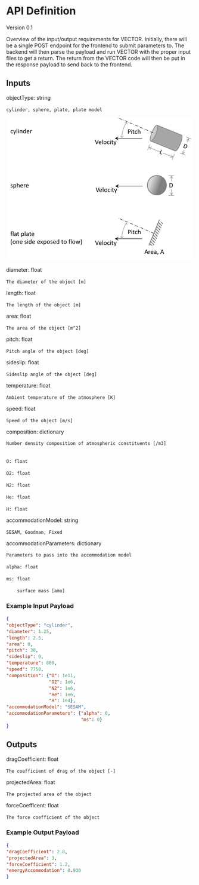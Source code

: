 # API Definition

Version 0.1

Overview of the input/output requirements for VECTOR. Initially, there will be a single POST endpoint for the frontend to submit parameters to. The backend will then parse the payload and run VECTOR with the proper input files to get a return. The return from the VECTOR code will then be put in the response payload to send back to the frontend.

## Inputs

objectType: string

`cylinder, sphere, plate, plate model`

![Objects](vector_objects.png)

diameter: float

`The diameter of the object [m]`

length: float

`The length of the object [m]`

area: float

`The area of the object [m^2]`

pitch: float

`Pitch angle of the object [deg]`

sideslip: float

`Sideslip angle of the object [deg]`

temperature: float

`Ambient temperature of the atmosphere [K]`

speed: float

`Speed of the object [m/s]`

composition: dictionary

```text
Number density composition of atmospheric constituents [/m3]


O: float

O2: float

N2: float

He: float

H: float
```

accommodationModel: string

`SESAM, Goodman, Fixed`

accommodationParameters: dictionary

```text
Parameters to pass into the accommodation model

alpha: float

ms: float

    surface mass [amu]
```

### Example Input Payload

```json
{
"objectType": "cylinder",
"diameter": 1.25,
"length": 2.5,
"area": 0,
"pitch": 30,
"sideslip": 0,
"temperature": 800,
"speed": 7750,
"composition": {"O": 1e11,
                "O2": 1e6,
                "N2": 1e6,
                "He": 1e6,
                "H": 1e4},
"accommodationModel": "SESAM",
"accommodationParameters": {"alpha": 0,
                            "ms": 0}
}
```

## Outputs

dragCoefficient: float

`The coefficient of drag of the object [-]`

projectedArea: float

`The projected area of the object`

forceCoefficent: float

`The force coefficient of the object`

### Example Output Payload

```json
{
"dragCoefficient": 2.8,
"projectedArea": 3,
"forceCoefficient": 1.2,
"energyAccommodation": 0.930
}
```
